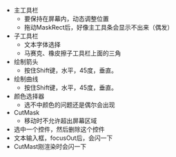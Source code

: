 ﻿- 主工具栏
	- 要保持在屏幕内，动态调整位置
	- 拖动MaskRect后，好像主工具条会显示不出来（偶发）
- 子工具栏
	- 文本字体选择
	- 马赛克、橡皮擦子工具栏上面的三角
- 绘制箭头
	- 按住Shift键，水平，45度，垂直。
- 绘制曲线
	- 按住Shift键，水平，45度，垂直。
- 颜色选择器
	- 选不中颜色的问题还是偶尔会出现 
- CutMask
	- 移动时不允许超出屏幕区域
- 选中一个控件，然后删除这个控件
- 文本输入框，focusOut后，会闪一下
- CutMast刚渲染时会闪一下